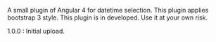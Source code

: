 A small plugin of Angular 4 for datetime selection.
This plugin applies bootstrap 3 style.
This plugin is in developed. Use it at your own risk.

1.0.0 : Initial upload.
